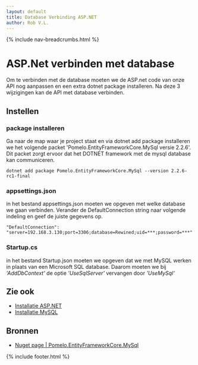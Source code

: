 ```yaml
---
layout: default
title: Database Verbinding ASP.NET 
author: Rob V.L.
---
```


{% include nav-breadcrumbs.html %}

# ASP.Net verbinden met database
Om te verbinden met de database moeten we de ASP.net code van onze API nog aanpassen en een extra dotnet package installeren. Na deze 3 wijzigingen kan de API met database verbinden.

## Instellen

### package installeren
Ga naar de map waar je project staat en via dotnet add package installeren we het volgende packet 'Pomelo.EntityFrameworkCore.MySql versie 2.2.6'. Dit packet zorgt ervoor dat het DOTNET framework met de mysql database kan communiceren.
```
dotnet add package Pomelo.EntityFrameworkCore.MySql --version 2.2.6-rc1-final
```
### appsettings.json
in het bestand appsettings.json moeten we opgeven met welke database we gaan verbinden. 
Verander de DefaultConnection string naar volgende indeling en geef de juiste gegevens op.
```
"DefaultConnection": "server=192.168.3.130;port=3306;database=Rewined;uid=***;password=***"
```

### Startup.cs
in het bestand Startup.json moeten we opgeven dat we met MySQL werken in plaats van een Microsoft SQL database.
Daarom moeten we bij *'AddDbContext'* de optie *'UseSqlServer'* vervangen door *'UseMySql'*


## Zie ook
* [Installatie ASP.NET](/{{site.RepoName}}/ccs/ASP_net/)
* [Installatie MySQL](/{{site.RepoName}}/ccs/mysql/)


## Bronnen
* [Nuget page | Pomelo.EntityFrameworkCore.MySql](https://www.nuget.org/packages/Pomelo.EntityFrameworkCore.MySql/2.2.6)

{% include footer.html %}
